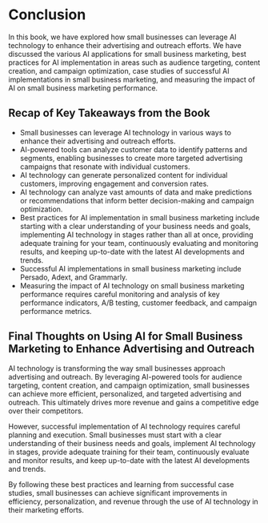 # Conclusion

In this book, we have explored how small businesses can leverage AI technology to enhance their advertising and outreach efforts. We have discussed the various AI applications for small business marketing, best practices for AI implementation in areas such as audience targeting, content creation, and campaign optimization, case studies of successful AI implementations in small business marketing, and measuring the impact of AI on small business marketing performance.

Recap of Key Takeaways from the Book
------------------------------------

* Small businesses can leverage AI technology in various ways to enhance their advertising and outreach efforts.
* AI-powered tools can analyze customer data to identify patterns and segments, enabling businesses to create more targeted advertising campaigns that resonate with individual customers.
* AI technology can generate personalized content for individual customers, improving engagement and conversion rates.
* AI technology can analyze vast amounts of data and make predictions or recommendations that inform better decision-making and campaign optimization.
* Best practices for AI implementation in small business marketing include starting with a clear understanding of your business needs and goals, implementing AI technology in stages rather than all at once, providing adequate training for your team, continuously evaluating and monitoring results, and keeping up-to-date with the latest AI developments and trends.
* Successful AI implementations in small business marketing include Persado, Adext, and Grammarly.
* Measuring the impact of AI technology on small business marketing performance requires careful monitoring and analysis of key performance indicators, A/B testing, customer feedback, and campaign performance metrics.

Final Thoughts on Using AI for Small Business Marketing to Enhance Advertising and Outreach
-------------------------------------------------------------------------------------------

AI technology is transforming the way small businesses approach advertising and outreach. By leveraging AI-powered tools for audience targeting, content creation, and campaign optimization, small businesses can achieve more efficient, personalized, and targeted advertising and outreach. This ultimately drives more revenue and gains a competitive edge over their competitors.

However, successful implementation of AI technology requires careful planning and execution. Small businesses must start with a clear understanding of their business needs and goals, implement AI technology in stages, provide adequate training for their team, continuously evaluate and monitor results, and keep up-to-date with the latest AI developments and trends.

By following these best practices and learning from successful case studies, small businesses can achieve significant improvements in efficiency, personalization, and revenue through the use of AI technology in their marketing efforts.